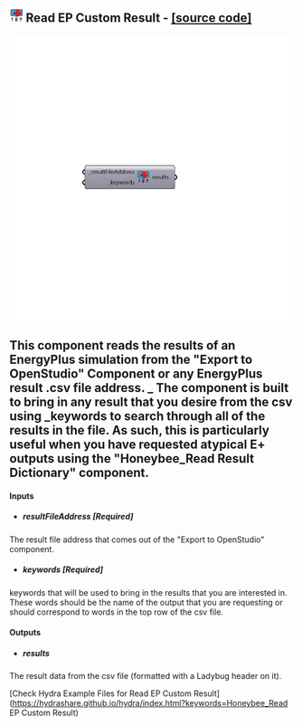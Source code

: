 ## ![](../../images/icons/Read_EP_Custom_Result.png) Read EP Custom Result - [[source code]](https://github.com/mostaphaRoudsari/honeybee/tree/master/src/Honeybee_Read%20EP%20Custom%20Result.py)

![](../../images/components/Read_EP_Custom_Result.png)

This component reads the results of an EnergyPlus simulation from the "Export to OpenStudio" Component or any EnergyPlus result .csv file address.
 _
 The component is built to bring in any result that you desire from the csv using _keywords to search through all of the results in the file.  As such, this is particularly useful when you have requested atypical E+ outputs using the "Honeybee_Read Result Dictionary" component.
 -
 

#### Inputs
* ##### resultFileAddress [Required]
The result file address that comes out of the "Export to OpenStudio" component.
* ##### keywords [Required]
keywords that will be used to bring in the results that you are interested in.  These words should be the name of the output that you are requesting or should correspond to words in the top row of the csv file.

#### Outputs
* ##### results
The result data from the csv file (formatted with a Ladybug header on it).


[Check Hydra Example Files for Read EP Custom Result](https://hydrashare.github.io/hydra/index.html?keywords=Honeybee_Read EP Custom Result)